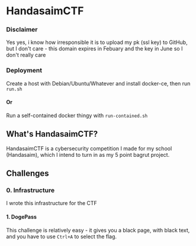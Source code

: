 # HandasaimCTF

### Disclaimer
Yes yes, i know how irresponsible it is to upload my pk (ssl key) to GitHub, but I don't care - this domain expires in Febuary and the key in June so I don't really care

### Deployment
Create a host with Debian/Ubuntu/Whatever and install docker-ce, then run `run.sh`

#### Or
Run a self-contained docker thingy with `run-contained.sh`

## What's HandasaimCTF?
HandasaimCTF is a cybersecurity competition I made for my school (Handasaim), which I intend to turn in as my 5 point bagrut project.

## Challenges
### 0. Infrastructure
I wrote this infrastructure for the CTF

#### 1. DogePass
This challenge is relatively easy - it gives you a black page, with black text, and you have to use `Ctrl+A` to select the flag.

